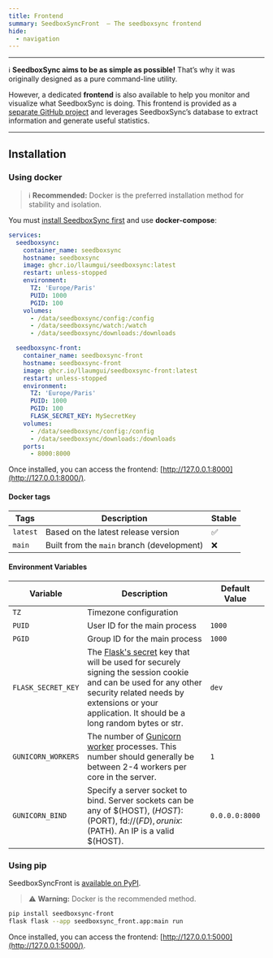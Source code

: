 ```yaml
---
title: Frontend
summary: SeedboxSyncFront  — The seedboxsync frontend
hide:
  - navigation
---
```

---

:information_source: **SeedboxSync aims to be as simple as possible!**
That’s why it was originally designed as a pure command-line utility.

However, a dedicated **frontend** is also available to help you monitor and visualize what SeedboxSync is doing.
This frontend is provided as a [separate GitHub project](https://github.com/llaumgui/seedboxsync-front) and leverages SeedboxSync’s database to extract information and generate useful statistics.

---

## Installation

### Using docker

> :information_source: **Recommended:** Docker is the preferred installation method for stability and isolation.

You must [install SeedboxSync first](getting-started/docker.md) and use **docker-compose**:

```yaml
services:
  seedboxsync:
    container_name: seedboxsync
    hostname: seedboxsync
    image: ghcr.io/llaumgui/seedboxsync:latest
    restart: unless-stopped
    environment:
      TZ: 'Europe/Paris'
      PUID: 1000
      PGID: 100
    volumes:
      - /data/seedboxsync/config:/config
      - /data/seedboxsync/watch:/watch
      - /data/seedboxsync/downloads:/downloads

  seedboxsync-front:
    container_name: seedboxsync-front
    hostname: seedboxsync-front
    image: ghcr.io/llaumgui/seedboxsync-front:latest
    restart: unless-stopped
    environment:
      TZ: 'Europe/Paris'
      PUID: 1000
      PGID: 100
      FLASK_SECRET_KEY: MySecretKey
    volumes:
      - /data/seedboxsync/config:/config
      - /data/seedboxsync/downloads:/downloads
    ports:
      - 8000:8000
```

Once installed, you can access the frontend: [http://127.0.0.1:8000](http://127.0.0.1:8000/).

#### Docker tags

| Tags         | Description                                     | Stable |
| ------------ | ----------------------------------------------- | ------ |
| `latest`     | Based on the latest release version             | ✅     |
| `main`       | Built from the `main` branch (development)      | ❌     |

#### Environment Variables

| Variable           | Description                                   | Default Value |
|--------------------|-----------------------------------------------|---------------|
| `TZ`               | Timezone configuration                        |               |
| `PUID`             | User ID for the main process                  | `1000`        |
| `PGID`             | Group ID for the main process                 | `1000`        |
| `FLASK_SECRET_KEY` | The [Flask's secret](https://flask.palletsprojects.com/en/stable/config/#SECRET_KEY) key that will be used for securely signing the session cookie and can be used for any other security related needs by extensions or your application. It should be a long random bytes or str. | `dev` |
| `GUNICORN_WORKERS` | The number of [Gunicorn worker](https://docs.gunicorn.org/en/stable/run.html#commonly-used-arguments) processes. This number should generally be between 2-4 workers per core in the server. | `1` |
| `GUNICORN_BIND`    | Specify a server socket to bind. Server sockets can be any of $(HOST), $(HOST):$(PORT), fd://$(FD), or unix:$(PATH). An IP is a valid $(HOST). | `0.0.0.0:8000` |

### Using pip

SeedboxSyncFront is [available on PyPI](https://pypi.org/project/seedboxsync-front/).

> :warning: **Warning:** Docker is the recommended method.

```bash
pip install seedboxsync-front
flask flask --app seedboxsync_front.app:main run
```

Once installed, you can access the frontend: [http://127.0.0.1:5000](http://127.0.0.1:5000/).
